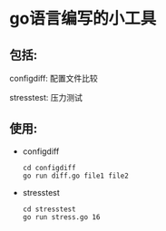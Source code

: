 go语言编写的小工具
=====
包括:
------

configdiff: 配置文件比较

stresstest: 压力测试

使用:
-----
* configdiff

  ```
  cd configdiff
  go run diff.go file1 file2
  ```
* stresstest

  ```
  cd stresstest
  go run stress.go 16
  ```
